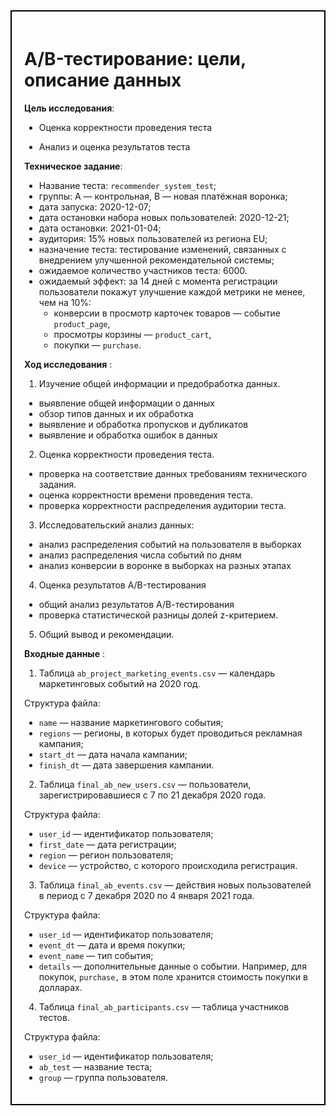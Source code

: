 <div style="border:solid black 2px; padding: 20px">
    
# A/B-тестирование: цели, описание данных


**Цель исследования**: 
- Оценка корректности проведения теста
    
- Анализ и оценка результатов теста
    
**Техническое задание**:

- Название теста: `recommender_system_test`;
- группы: А — контрольная, B — новая платёжная воронка;
- дата запуска: 2020-12-07;
- дата остановки набора новых пользователей: 2020-12-21;
- дата остановки: 2021-01-04;
- аудитория: 15% новых пользователей из региона EU;
- назначение теста: тестирование изменений, связанных с внедрением улучшенной рекомендательной системы;
- ожидаемое количество участников теста: 6000.
- ожидаемый эффект: за 14 дней с момента регистрации пользователи покажут улучшение каждой метрики не менее, чем на 10%:
    - конверсии в просмотр карточек товаров — событие `product_page`,
    - просмотры корзины — `product_cart`,
    - покупки — `purchase`.      

**Ход исследования** : 
    
 1. Изучение общей информации и предобработка данных.
    
- выявление общей информации о данных    
- обзор типов данных и их обработка
- выявление и обработка пропусков и дубликатов
- выявление и обработка ошибок в данных
    
2. Оценка корректности проведения теста.
    
- проверка на соответствие данных требованиям технического задания. 
- оценка корректности времени проведения теста. 
- проверка корректности распределения аудитории теста.
    
3. Исследовательский анализ данных:
- анализ распределения событий на пользователя в выборках
- анализ распределения числа событий по дням
- анализ конверсии в воронке в выборках на разных этапах
    
4. Оценка результатов A/B-тестирования
- общий анализ результатов A/В-тестирования
- проверка статистической разницы долей z-критерием.   
    
5. Общий вывод и рекомендации.
    

**Входные данные** :
    
1. Таблица `ab_project_marketing_events.csv` — календарь маркетинговых событий на 2020 год.

Структура файла:

- `name` — название маркетингового события;
- `regions` — регионы, в которых будет проводиться рекламная кампания;
- `start_dt` — дата начала кампании;
- `finish_dt` — дата завершения кампании.

2. Таблица `final_ab_new_users.csv` — пользователи, зарегистрировавшиеся с 7 по 21 декабря 2020 года.

Структура файла:

- `user_id` — идентификатор пользователя;
- `first_date` — дата регистрации;
- `region` — регион пользователя;
- `device` — устройство, с которого происходила регистрация.

3. Таблица `final_ab_events.csv` — действия новых пользователей в период с 7 декабря 2020 по 4 января 2021 года.

Структура файла:

- `user_id` — идентификатор пользователя;
- `event_dt` — дата и время покупки;
- `event_name` — тип события;
- `details` — дополнительные данные о событии. Например, для покупок, `purchase,` в этом поле хранится стоимость покупки в долларах.

4. Таблица `final_ab_participants.csv` — таблица участников тестов.

Структура файла:

- `user_id` — идентификатор пользователя;
- `ab_test` — название теста;
- `group` — группа пользователя.
      
